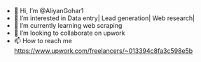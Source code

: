 - 👋 Hi, I’m @AliyanGohar1
- 👀 I’m interested in Data entry| Lead generation| Web research|
- 🌱 I’m currently learning web scraping 
- 💞️ I’m looking to collaborate on upwork
- 📫 How to reach me https://www.upwork.com/freelancers/~013394c8fa3c598e5b

<!---
AliyanGohar1/AliyanGohar1 is a ✨ special ✨ repository because its `README.md` (this file) appears on your GitHub profile.
You can click the Preview link to take a look at your changes.
--->
